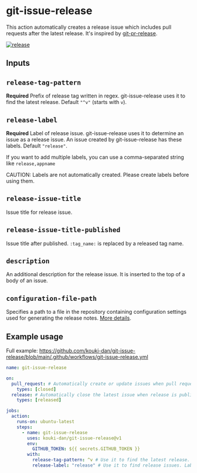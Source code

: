 # git-issue-release

This action automatically creates a release issue which includes pull requests after the latest release.
It's inspired by [git-pr-release](https://github.com/x-motemen/git-pr-release).

[![release](https://user-images.githubusercontent.com/1401711/145714638-0608c523-94e2-4fbd-9ba2-bee089922055.png)](https://youtu.be/Q9E6xt5aK3E)

## Inputs

## `release-tag-pattern`

**Required** Prefix of release tag written in regex. git-issue-release uses it to find the latest release. Default `"^v"` (starts with `v`).

## `release-label`

**Required** Label of release issue. git-issue-release uses it to determine an issue as a release issue. An issue created by git-issue-release has these labels. Default `"release"`.

If you want to add multiple labels, you can use a comma-separated string like `release,appname`

CAUTION: Labels are not automatically created. Please create labels before using them.

## `release-issue-title`

Issue title for release issue.

## `release-issue-title-published`

Issue title after published. `:tag_name:` is replaced by a released tag name.

## `description`

An additional description for the release issue. It is inserted to the top of a body of an issue.


## `configuration-file-path`

Specifies a path to a file in the repository containing configuration settings used for generating the release notes. [More details](https://docs.github.com/en/rest/reference/releases#generate-release-notes-content-for-a-release).

## Example usage

Full example: https://github.com/kouki-dan/git-issue-release/blob/main/.github/workflows/git-issue-release.yml

```yml
name: git-issue-release

on:
  pull_request: # Automatically create or update issues when pull request is merged.
    types: [closed]
  release: # Automatically close the latest issue when release is published.
    types: [released]

jobs:
  action:
    runs-on: ubuntu-latest
    steps:
      - name: git-issue-release
        uses: kouki-dan/git-issue-release@v1
        env:
          GITHUB_TOKEN: ${{ secrets.GITHUB_TOKEN }}
        with:
          release-tag-pattern: ^v # Use it to find the latest release. `^v` means starts with v.
          release-label: "release" # Use it to find release issues. Labels are not created automatically, so create them before use it.
```

